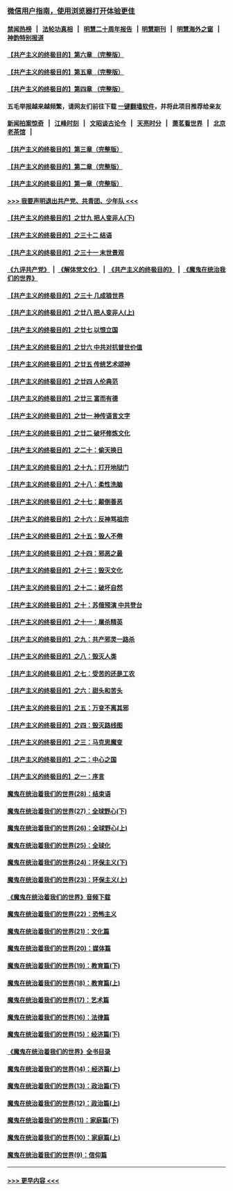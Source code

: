 ### [微信用户指南，使用浏览器打开体验更佳](https://github.com/gfw-breaker/banned-news1/blob/master/indexes/wechat-guide.md?t=0)
#### [禁闻热榜](热点新闻.md?t=0)  &nbsp;&nbsp;|&nbsp;&nbsp; [法轮功真相](https://github.com/gfw-breaker/truth/blob/master/README.md?t=0) &nbsp;&nbsp;|&nbsp;&nbsp; [明慧二十周年报告](https://github.com/gfw-breaker/mh-reports/blob/master/README.md?t=0) &nbsp;&nbsp;|&nbsp;&nbsp;[明慧期刊](https://github.com/gfw-breaker/mh-qikan) &nbsp;&nbsp;|&nbsp;&nbsp; [明慧海外之窗](https://github.com/gfw-breaker/mh-news/blob/master/README.md?t=0) &nbsp;&nbsp;|&nbsp;&nbsp; [神韵特别报道](https://github.com/gfw-breaker/mh-news/blob/master/shenyun.md?t=0)
#### [【共产主义的终极目的】第六章 （完整版）](../pages/nsc422/n11428913.md?t=02070744) 
#### [【共产主义的终极目的】第五章 （完整版）](../pages/nsc422/n11428912.md?t=02070744) 
#### [【共产主义的终极目的】第四章 （完整版）](../pages/nsc422/n11428907.md?t=02070744) 
#### 五毛举报越来越频繁，请网友们前往下载 [一键翻墙软件](https://github.com/gfw-breaker/ssr-accounts)，并将此项目推荐给亲友
#### [新闻拍案惊奇](https://github.com/gfw-breaker/banned-news1/blob/master/pages/link4.md) &nbsp;&nbsp;|&nbsp;&nbsp; [江峰时刻](https://github.com/gfw-breaker/banned-news1/blob/master/pages/link4.md) &nbsp;&nbsp;|&nbsp;&nbsp; [文昭谈古论今](https://github.com/gfw-breaker/banned-news1/blob/master/pages/link4.md) &nbsp;&nbsp;|&nbsp;&nbsp; [天亮时分](https://github.com/gfw-breaker/banned-news1/blob/master/pages/link4.md) &nbsp;&nbsp;|&nbsp;&nbsp; [萧茗看世界](https://github.com/gfw-breaker/banned-news1/blob/master/pages/link4.md) &nbsp;&nbsp;|&nbsp;&nbsp; [北京老茶馆](https://github.com/gfw-breaker/banned-news1/blob/master/pages/link4.md) &nbsp;&nbsp;|&nbsp;&nbsp; 
#### [【共产主义的终极目的】第三章（完整版）](../pages/nsc422/n11428848.md?t=02070744) 
#### [【共产主义的终极目的】第二章（完整版）](../pages/nsc422/n11428831.md?t=02070744) 
#### [【共产主义的终极目的】第一章（完整版）](../pages/nsc422/n11417651.md?t=02070744) 
#### [>>> 我要声明退出共产党、共青团、少年队 <<<](https://github.com/begood0513/goodnews/blob/master/quit/letter.md) 
#### [【共产主义的终极目的】之廿九 把人变非人(下)](../pages/nsc422/n11344140.md?t=02070744) 
#### [【共产主义的终极目的】之三十二 结语](../pages/nsc422/n11360535.md?t=02070744) 
#### [【共产主义的终极目的】之三十一 末世景观](../pages/nsc422/n11351129.md?t=02070744) 
#### [《九评共产党》](https://github.com/begood0513/9ping.md/blob/master/README.md) &nbsp;|&nbsp; [《解体党文化》](../../../../jtdwh.md/blob/master/README.md)  &nbsp;|&nbsp; [《共产主义的终极目的》](../../../../gczydzjmd.md/blob/master/README.md) &nbsp;|&nbsp; [《魔鬼在统治我们的世界》](../../../../mgztzwmdsj.md/blob/master/README.md) 
#### [【共产主义的终极目的】之三十 几成狼世界](../pages/nsc422/n11348280.md?t=02070744) 
#### [【共产主义的终极目的】之廿八 把人变非人(上)](../pages/nsc422/n11340492.md?t=02070744) 
#### [【共产主义的终极目的】之廿七 以恨立国](../pages/nsc422/n11336944.md?t=02070744) 
#### [【共产主义的终极目的】之廿六 中共对抗普世价值](../pages/nsc422/n11324785.md?t=02070744) 
#### [【共产主义的终极目的】之廿五 传统艺术颂神](../pages/nsc422/n11296396.md?t=02070744) 
#### [【共产主义的终极目的】之廿四 人伦典范](../pages/nsc422/n11296397.md?t=02070744) 
#### [【共产主义的终极目的】之廿三 富而有德](../pages/nsc422/n11283598.md?t=02070744) 
#### [【共产主义的终极目的】之廿一 神传语言文字](../pages/nsc422/n11263265.md?t=02070744) 
#### [【共产主义的终极目的】之廿二 破坏修炼文化](../pages/nsc422/n11245728.md?t=02070744) 
#### [【共产主义的终极目的】之二十：偷天换日](../pages/nsc422/n11238846.md?t=02070744) 
#### [【共产主义的终极目的】之十九：打开地狱门](../pages/nsc422/n11206376.md?t=02070744) 
#### [【共产主义的终极目的】之十八：柔性洗脑](../pages/nsc422/n11199994.md?t=02070744) 
#### [【共产主义的终极目的】之十七：颠倒善恶](../pages/nsc422/n11179782.md?t=02070744) 
#### [【共产主义的终极目的】之十六：反神骂祖宗](../pages/nsc422/n11166798.md?t=02070744) 
#### [【共产主义的终极目的】之十五：毁人不倦](../pages/nsc422/n11166792.md?t=02070744) 
#### [【共产主义的终极目的】之十四：邪恶之最](../pages/nsc422/n11150249.md?t=02070744) 
#### [【共产主义的终极目的】之十三：毁灭文化](../pages/nsc422/n11135227.md?t=02070744) 
#### [【共产主义的终极目的】之十二：破坏自然](../pages/nsc422/n11135214.md?t=02070744) 
#### [【共产主义的终极目的】之十：苏俄预演 中共登台](../pages/nsc422/n11118424.md?t=02070744) 
#### [【共产主义的终极目的】之十一：屠杀精英](../pages/nsc422/n11118442.md?t=02070744) 
#### [【共产主义的终极目的】之九：共产邪灵一路杀](../pages/nsc422/n11114139.md?t=02070744) 
#### [【共产主义的终极目的】之八：毁灭人类](../pages/nsc422/n11108503.md?t=02070744) 
#### [【共产主义的终极目的】之七：受苦的还是工农](../pages/nsc422/n11101809.md?t=02070744) 
#### [【共产主义的终极目的】之六：甜头和苦头](../pages/nsc422/n11096971.md?t=02070744) 
#### [【共产主义的终极目的】之五：万变不离其邪](../pages/nsc422/n11091285.md?t=02070744) 
#### [【共产主义的终极目的】之四：毁灭路线图](../pages/nsc422/n11086284.md?t=02070744) 
#### [【共产主义的终极目的】之三：马克思魔变](../pages/nsc422/n11061941.md?t=02070744) 
#### [【共产主义的终极目的】之二：中心之国](../pages/nsc422/n11047728.md?t=02070744) 
#### [【共产主义的终极目的】之一：序言](../pages/nsc422/n11086077.md?t=02070744) 
#### [魔鬼在统治着我们的世界(28)：结束语](../pages/nsc422/n10936246.md?t=02070744) 
#### [魔鬼在统治着我们的世界(27)：全球野心(下)](../pages/nsc422/n10928319.md?t=02070744) 
#### [魔鬼在统治着我们的世界(26)：全球野心(上)](../pages/nsc422/n10900318.md?t=02070744) 
#### [魔鬼在统治着我们的世界(25)：全球化](../pages/nsc422/n10788205.md?t=02070744) 
#### [魔鬼在统治着我们的世界(24)：环保主义(下)](../pages/nsc422/n10695307.md?t=02070744) 
#### [魔鬼在统治着我们的世界(23)：环保主义(上)](../pages/nsc422/n10688613.md?t=02070744) 
#### [《魔鬼在统治着我们的世界》音频下载](../pages/nsc422/n10635553.md?t=02070744) 
#### [魔鬼在统治着我们的世界(22)：恐怖主义](../pages/nsc422/n10614727.md?t=02070744) 
#### [魔鬼在统治着我们的世界(21)：文化篇](../pages/nsc422/n10597706.md?t=02070744) 
#### [魔鬼在统治着我们的世界(20)：媒体篇](../pages/nsc422/n10586579.md?t=02070744) 
#### [魔鬼在统治着我们的世界(19)：教育篇(下)](../pages/nsc422/n10564808.md?t=02070744) 
#### [魔鬼在统治着我们的世界(18)：教育篇(上)](../pages/nsc422/n10526970.md?t=02070744) 
#### [魔鬼在统治着我们的世界(17)：艺术篇](../pages/nsc422/n10499093.md?t=02070744) 
#### [魔鬼在统治着我们的世界(16)：法律篇](../pages/nsc422/n10485969.md?t=02070744) 
#### [魔鬼在统治着我们的世界(15)：经济篇(下)](../pages/nsc422/n10469975.md?t=02070744) 
#### [《魔鬼在统治着我们的世界》全书目录](../pages/nsc422/n10464261.md?t=02070744) 
#### [魔鬼在统治着我们的世界(14)：经济篇(上)](../pages/nsc422/n10457370.md?t=02070744) 
#### [魔鬼在统治着我们的世界(13)：政治篇(下)](../pages/nsc422/n10448270.md?t=02070744) 
#### [魔鬼在统治着我们的世界(12)：政治篇(上)](../pages/nsc422/n10444576.md?t=02070744) 
#### [魔鬼在统治着我们的世界(11)：家庭篇(下)](../pages/nsc422/n10440961.md?t=02070744) 
#### [魔鬼在统治着我们的世界(10)：家庭篇(上)](../pages/nsc422/n10435448.md?t=02070744) 
#### [魔鬼在统治着我们的世界(9)：信仰篇](../pages/nsc422/n10432159.md?t=02070744) 

----
#### [ >>> 更早内容 <<< ](../indexes/nsc422-earlier.md)
